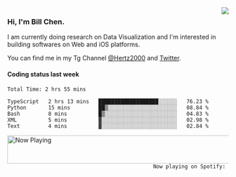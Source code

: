 <img  align="right" src="https://github-readme-stats.vercel.app/api?username=BillChen2k&show_icons=false&count_private=true&hide_title=true">

### Hi, I'm Bill Chen.

I am currently doing research on Data Visualization and I'm interested in building softwares on Web and iOS platforms.

You can find me in my Tg Channel [@Hertz2000](https://t.me/Hertz2000) and [Twitter](https://twitter.com/billchen2k).

#### Coding status last week

<!--START_SECTION:waka-->

```text
Total Time: 2 hrs 55 mins

TypeScript   2 hrs 13 mins   ███████████████████░░░░░░   76.23 %
Python       15 mins         ██▒░░░░░░░░░░░░░░░░░░░░░░   08.84 %
Bash         8 mins          █▒░░░░░░░░░░░░░░░░░░░░░░░   04.83 %
XML          5 mins          ▓░░░░░░░░░░░░░░░░░░░░░░░░   02.98 %
Text         4 mins          ▓░░░░░░░░░░░░░░░░░░░░░░░░   02.84 %
```

<!--END_SECTION:waka-->


<div>
<a href="https://spotify-now-playing.billchen2k.vercel.app/now-playing?open">
   <img align="right" src="https://spotify-now-playing.billchen2k.vercel.app/now-playing" width="540" height="64" alt="Now Playing">
</a>
</div>

<div>
<p align="right"><code>Now playing on Spotify: </code></p>
</div>

<!--
**BillChen2K/BillChen2K** is a ✨ _special_ ✨ repository because its `README.md` (this file) appears on your GitHub profile.

Here are some ideas to get you started:

- 🔭 I’m currently working on ...
- 🌱 I’m currently learning ...
- 👯 I’m looking to collaborate on ...
- 🤔 I’m looking for help with ...
- 💬 Ask me about ...
- 📫 How to reach me: ...
- 😄 Pronouns: ...
- ⚡ Fun fact: ...
-->
